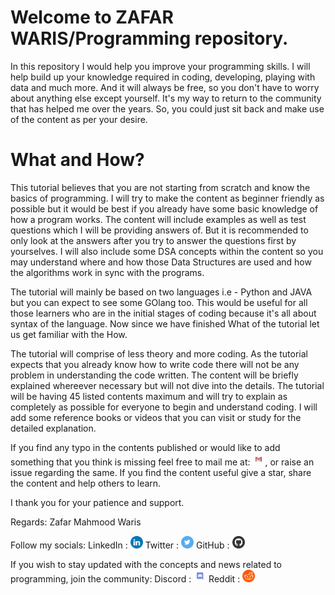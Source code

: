 # Welcome to ZAFAR WARIS/Programming repository.

In this repository I would help you improve your programming skills. I will help build up your knowledge required in coding, developing, playing with data and much more. And it will always be free, so you don't have to worry about anything else except yourself. It's my way to return to the community that has helped me over the years. So, you could just sit back and make use of the content as per your desire.

# What and How?

This tutorial believes that you are not starting from scratch and know the basics of programming. I will try to make the content as beginner friendly as possible but it would be best if you already have some basic knowledge of how a program works. The content will include examples as well as test questions which I will be providing answers of. But it is recommended to only look at the answers after you try to answer the questions first by yourselves. I will also include some DSA concepts within the content so you may understand where and how those Data Structures are used and how the algorithms work in sync with the programs. 

The tutorial will mainly be based on two  languages i.e - Python and JAVA but you can expect to see some GOlang too. This would be useful for all those learners who are in the initial stages of coding because it's all about syntax of the language. Now since we have finished What of the tutorial let us get familiar with the How.

The tutorial will comprise of less theory and more coding. As the tutorial expects that you already know how to write code there will not be any problem in understanding the code written. The content will be briefly explained whereever necessary but will not dive into the details. The tutorial will be having 45 listed contents maximum and will try to explain as completely as possible for everyone to begin and understand coding. I will add some reference books or videos that you can visit or study for the detailed explanation.

If you find any typo in the contents published or would like to add something that you think is missing feel free to mail me at: <a href="bus.zmw@gmail.com"><img src="https://raw.githubusercontent.com/zmwaris1/logos/main/Gmail.svg" alt="GMail" height="20" width="20"></a>, or raise an issue regarding the same. If you find the content useful give a star, share the content and help others to learn.

I thank you for your patience and support.

Regards:
Zafar Mahmood Waris

Follow my socials:
LinkedIn : <a href="https://www.linkedin.com/in/zmwaris1/"><img src="https://raw.githubusercontent.com/zmwaris1/logos/main/LinkedIN.svg" alt="LinkedIN" height="20" width="20"></a>
Twitter : <a href="https://twitter.com/Zmwaris"><img src="https://raw.githubusercontent.com/zmwaris1/logos/main/Twitter.svg" alt="Twitter" height="20" width="20"></a>
GitHub : <a href="https://github.com/zmwaris1"><img src="https://raw.githubusercontent.com/zmwaris1/logos/main/Github.svg" alt="Github" height="20" width="20"></a>

If you wish to stay updated with the concepts and news related to programming, join the community:
Discord : <a href="https://discord.gg/yD4JbuNr"><img src="https://raw.githubusercontent.com/zmwaris1/logos/main/Discord.svg" alt="Discord" height="20" width="20"></a>
Reddit : <a href="https://www.reddit.com/user/zmwaris1"><img src="https://raw.githubusercontent.com/zmwaris1/logos/main/Reddit.svg" alt="Reddit" height="20" width="20"></a>
